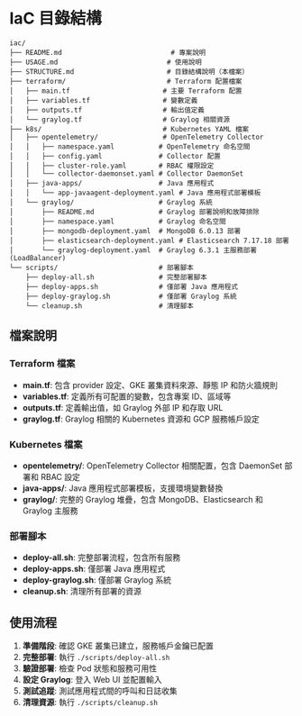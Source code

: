 # IaC 目錄結構

```
iac/
├── README.md                           # 專案說明
├── USAGE.md                           # 使用說明
├── STRUCTURE.md                       # 目錄結構說明（本檔案）
├── terraform/                         # Terraform 配置檔案
│   ├── main.tf                       # 主要 Terraform 配置
│   ├── variables.tf                  # 變數定義
│   ├── outputs.tf                    # 輸出值定義
│   └── graylog.tf                    # Graylog 相關資源
├── k8s/                              # Kubernetes YAML 檔案
│   ├── opentelemetry/                # OpenTelemetry Collector
│   │   ├── namespace.yaml           # OpenTelemetry 命名空間
│   │   ├── config.yaml              # Collector 配置
│   │   ├── cluster-role.yaml        # RBAC 權限設定
│   │   └── collector-daemonset.yaml # Collector DaemonSet
│   ├── java-apps/                   # Java 應用程式
│   │   └── app-javaagent-deployment.yaml # Java 應用程式部署模板
│   └── graylog/                     # Graylog 系統 
│       ├── README.md                # Graylog 部署說明和故障排除
│       ├── namespace.yaml           # Graylog 命名空間
│       ├── mongodb-deployment.yaml  # MongoDB 6.0.13 部署
│       ├── elasticsearch-deployment.yaml # Elasticsearch 7.17.18 部署
│       └── graylog-deployment.yaml  # Graylog 6.3.1 主服務部署 (LoadBalancer)
└── scripts/                         # 部署腳本
    ├── deploy-all.sh                # 完整部署腳本
    ├── deploy-apps.sh               # 僅部署 Java 應用程式
    ├── deploy-graylog.sh            # 僅部署 Graylog 系統
    └── cleanup.sh                   # 清理腳本
```

## 檔案說明

### Terraform 檔案
- **main.tf**: 包含 provider 設定、GKE 叢集資料來源、靜態 IP 和防火牆規則
- **variables.tf**: 定義所有可配置的變數，包含專案 ID、區域等
- **outputs.tf**: 定義輸出值，如 Graylog 外部 IP 和存取 URL
- **graylog.tf**: Graylog 相關的 Kubernetes 資源和 GCP 服務帳戶設定

### Kubernetes 檔案
- **opentelemetry/**: OpenTelemetry Collector 相關配置，包含 DaemonSet 部署和 RBAC 設定
- **java-apps/**: Java 應用程式部署模板，支援環境變數替換
- **graylog/**: 完整的 Graylog 堆疊，包含 MongoDB、Elasticsearch 和 Graylog 主服務

### 部署腳本
- **deploy-all.sh**: 完整部署流程，包含所有服務
- **deploy-apps.sh**: 僅部署 Java 應用程式
- **deploy-graylog.sh**: 僅部署 Graylog 系統
- **cleanup.sh**: 清理所有部署的資源

## 使用流程

1. **準備階段**: 確認 GKE 叢集已建立，服務帳戶金鑰已配置
2. **完整部署**: 執行 `./scripts/deploy-all.sh`
3. **驗證部署**: 檢查 Pod 狀態和服務可用性
4. **設定 Graylog**: 登入 Web UI 並配置輸入
5. **測試追蹤**: 測試應用程式間的呼叫和日誌收集
6. **清理資源**: 執行 `./scripts/cleanup.sh`
